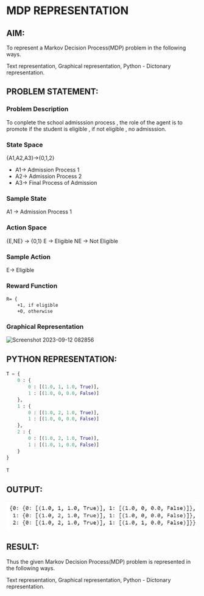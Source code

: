 # MDP REPRESENTATION

## AIM:
To represent a Markov Decision Process(MDP) problem in the following ways.

Text representation,
Graphical representation,
Python - Dictonary representation.

## PROBLEM STATEMENT:

### Problem Description
To conplete the school admisssion process , the role of the agent is to promote if the student is eligible , if not eligible , no admisssion.
### State Space
{A1,A2,A3}->{0,1,2}
- A1-> Admission Process 1
- A2-> Admission Process 2
- A3-> Final Process of Admission

### Sample State
A1 -> Admission Process 1

### Action Space
{E,NE} -> {0,1}
E  -> Eligible
NE -> Not Eligible

### Sample Action
E-> Eligible

### Reward Function
```
R= {
    +1, if eligible
    +0, otherwise

```
### Graphical Representation
![Screenshot 2023-09-12 082856](https://github.com/Meenakshi0907/mdp-representation/assets/94177474/d7d222b6-cdcf-4020-bf33-79647f413361)


## PYTHON REPRESENTATION:
```py
T = {
    0 : {
        0 : [(1.0, 1, 1.0, True)],
        1 : [(1.0, 0, 0.0, False)]
    },
    1 : {
        0 : [(1.0, 2, 1.0, True)],
        1 : [(1.0, 0, 0.0, False)]
    },
    2 : {
        0 : [(1.0, 2, 1.0, True)],
        1 : [(1.0, 1, 0.0, False)]
    }
}

T
```

## OUTPUT:
![ss1](./ss1.png)
## RESULT:
Thus the given Markov Decision Process(MDP) problem is represented in the following ways.

Text representation,
Graphical representation,
Python - Dictonary representation.

